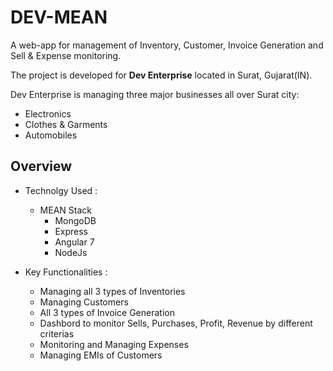 # DEV-MEAN
A web-app for management of Inventory, Customer, Invoice Generation and Sell & Expense monitoring.

The project is developed for **Dev Enterprise** located in Surat, Gujarat(IN).

Dev Enterprise is managing three major businesses all over Surat city:
  - Electronics
  - Clothes & Garments
  - Automobiles

## Overview

* Technolgy Used :
  - MEAN Stack
    - MongoDB
    - Express
    - Angular 7
    - NodeJs

* Key Functionalities :
  - Managing all 3 types of Inventories
  - Managing Customers
  - All 3 types of Invoice Generation
  - Dashbord to monitor Sells, Purchases, Profit, Revenue by different criterias
  - Monitoring and Managing Expenses
  - Managing EMIs of Customers
